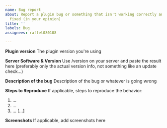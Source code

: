 ```yaml
---
name: Bug report
about: Report a plugin bug or something that isn't working correctly and should be
  fixed (in your opinion)
title: ''
labels: Bug
assignees: raffel080108

---
```


**Plugin version**
The plugin version you're using

**Server Software & Version**
Use /version on your server and paste the result here (preferably only the actual version info, not something like an update check...)

**Description of the bug**
Description of the bug or whatever is going wrong

**Steps to Reproduce**
If applicable, steps to reproduce the behavior:
1. ...
2. ... 
3. ...
[...]

**Screenshots**
If applicable, add screenshots here
